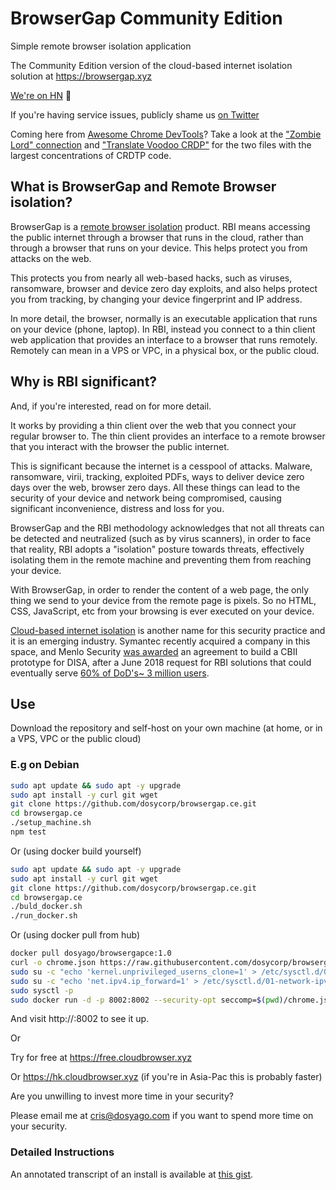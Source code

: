 # BrowserGap Community Edition

Simple remote browser isolation application

The Community Edition version of the cloud-based internet isolation solution at https://browsergap.xyz

[We're on HN](https://news.ycombinator.com/item?id=21561613) :tada: 

If you're having service issues, publicly shame us [on Twitter](https://twitter.com/browsergap)

Coming here from [Awesome Chrome DevTools](https://github.com/ChromeDevTools/awesome-chrome-devtools)? Take a look at the ["Zombie Lord" connection](https://github.com/dosycorp/browsergap.ce/blob/master/zombie-lord/connection.js) and ["Translate Voodoo CRDP"](https://github.com/dosycorp/browsergap.ce/blob/master/public/translateVoodooCRDP.js) for the two files with the largest concentrations of CRDTP code.

## What is BrowserGap and Remote Browser isolation?

BrowserGap is a [remote browser isolation](https://en.wikipedia.org/wiki/Browser_isolation) product. RBI means accessing the public internet through a browser that runs in the cloud, rather than through a browser that runs on your device. This helps protect you from attacks on the web.

This protects you from nearly all web-based hacks, such as viruses, ransomware, browser and device zero day exploits, and also helps protect you from tracking, by changing your device fingerprint and IP address. 

In more detail, the browser, normally is an executable application that runs on your device (phone, laptop). In RBI, instead you connect to a thin client web application that provides an interface to a browser that runs remotely. Remotely can mean in a VPS or VPC, in a physical box, or the public cloud. 

## Why is RBI significant?

And, if you're interested, read on for more detail.

It works by providing a thin client over the web that you connect your regular browser to. The thin client provides an interface to a remote browser that you interact with the browser the public internet.

This is significant because the internet is a cesspool of attacks. Malware, ransomware, virii, tracking, exploited PDFs, ways to deliver device zero days over the web, browser zero days. All these things can lead to the security of your device and network being compromised, causing significant inconvenience, distress and loss for you.

BrowserGap and the RBI methodology acknowledges that not all threats can be detected and neutralized (such as by virus scanners), in order to face that reality, RBI adopts a "isolation" posture towards threats, effectively isolating them in the remote machine and preventing them from reaching your device.

With BrowserGap, in order to render the content of a web page, the only thing we send to your device from the remote page is pixels. So no HTML, CSS, JavaScript, etc from your browsing is ever executed on your device.

[Cloud-based internet isolation](https://www.disa.mil/-/media/Files/DISA/Fact-Sheets/Cloud-Based-Internet-Isolation-CBII-Fact-Sheet20190721.ashx?la=en&hash=5DFC2594478284991F4B005AFA41DE26AC73D84A) is another name for this security practice and it is an emerging industry. Symantec recently acquired a company in this space, and Menlo Security [was awarded](https://www.menlosecurity.com/press-releases-blog/disa-cloud-based-internet-isolation-cbii-awarded-to-the-by-light-professional-it-services-llc-and-menlo-security-team) an agreement to build a CBII prototype for DISA, after a June 2018 request for RBI solutions that could eventually serve [60% of DoD's](https://secureview.cloudbrowser.xyz/uploads/fileajqk.kkpgdih.pdf.html)[~ 3 million users](https://en.wikipedia.org/wiki/Browser_isolation).

## Use

Download the repository and self-host on your own machine (at home, or in a VPS, VPC or the public cloud)

### E.g on Debian

```sh
sudo apt update && sudo apt -y upgrade
sudo apt install -y curl git wget
git clone https://github.com/dosycorp/browsergap.ce.git
cd browsergap.ce
./setup_machine.sh
npm test
```

Or (using docker build yourself)

```sh
sudo apt update && sudo apt -y upgrade
sudo apt install -y curl git wget
git clone https://github.com/dosycorp/browsergap.ce.git
cd browsergap.ce
./buld_docker.sh
./run_docker.sh 
```

Or (using docker pull from hub)

```sh
docker pull dosyago/browsergapce:1.0
curl -o chrome.json https://raw.githubusercontent.com/dosycorp/browsergap.ce/master/chrome.json
sudo su -c "echo 'kernel.unprivileged_userns_clone=1' > /etc/sysctl.d/00-local-userns.conf"
sudo su -c "echo 'net.ipv4.ip_forward=1' > /etc/sysctl.d/01-network-ipv4.conf"
sudo sysctl -p
sudo docker run -d -p 8002:8002 --security-opt seccomp=$(pwd)/chrome.json browsergapce:1.0
```

And visit http://<your ip>:8002 to see it up.

Or

Try for free at https://free.cloudbrowser.xyz

Or https://hk.cloudbrowser.xyz (if you're in Asia-Pac this is probably faster)

Are you unwilling to invest more time in your security? 

Please email me at cris@dosyago.com if you want to spend more time on your security.

### Detailed Instructions

An annotated transcript of an install is available at [this gist](https://gist.github.com/crislin2046/2fcd103234f93376c44d110d6295f32a).
